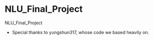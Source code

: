 # NLU_Final_Project
NLU_Final_Project

* Special thanks to yungshun317, whose code we based heavily on.
